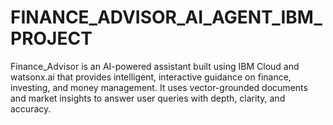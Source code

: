 # FINANCE_ADVISOR_AI_AGENT_IBM_PROJECT
Finance_Advisor is an AI-powered assistant built using IBM Cloud and watsonx.ai that provides intelligent, interactive guidance on finance, investing, and money management. It uses vector-grounded documents and market insights to answer user queries with depth, clarity, and accuracy.
